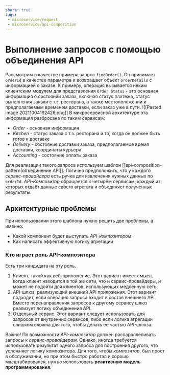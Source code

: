 ```yaml
---
share: true
tags:
 - microservice/request
 - microservice/api-composition
---
```

# Выполнение запросов с помощью объединения API
Рассмотрим в качестве примера запрос `findOrder()`. Он принимает `orderId` в качестве параметра и возвращает объект `orderDetails` с информацией о заказе. К примеру, операция вызывается неким клиентским модулем для представления `Order Status` - это основная информация о состоянии заказа, включая статус платежа, статус выполнения заявки с т.з. ресторана, а также местоположении и предполагаемым временем доставки, если заказ уже в пути.
![[Pasted image 20211004192426.png]]
В микросервисной архитектуре эта информация разбросана по таким сервисам:
- *Order* - основная информация
- *Kitchen* - статус заказа с т.з. ресторана и то, когда он должен быть готов к доставке
- *Delivery* - состояние доставки заказа, предполагаемое время доставки, координаты курьера
- *Accounting* - состояние оплаты заказа

Для реализации такого запроса используем шаблон [[api-composition-pattern|объединение API]].
Логично предположить, что у каждого *сервис-провайдера* есть ручка для извлечения нужных данных по `orderId`. *API-Композитор* обращается к четырём сервисам, каждый из которых отдаёт данные своего агрегата и объединяет полученные результаты.
## Архитектурные проблемы
При использовании этого шаблона нужно решить две проблемы, а именно:
- Какой компонент будет выступать *API-композитором*
- Как написать эффективную логику агрегации
### Кто играет роль API-композитора
Есть три кандидата на эту роль.
1. Клиент, такой как веб-приложение. Этот вариант имеет смысл, когда клиент находится в той же сети, что и сервис-провайдеры, и может не подойти для клиентов, использующих медленную сеть.
2. API-шлюз, реализующий внешний API приложения. Этот вариант подходит, если операция запроса входит в состав внешнего API. Вместо перенаправления запросов к другому сервису шлюз реализует логику объединения API.
3. Отдельный сервис. Этот вариант следует использовать для запросов от внутренних сервисов, либо если логика агрегации слишком сложна для того, чтобы делать ее частью API-шлюза.

Важно! По возможности *API-композитор* должен распараллеливать запросы к *сервис-провайдерам*. Однако, иногда требуется использовать результат одного запроса для построения другого, что усложняет логику композитора.
Для того, чтобы *композитор*, был прост в обслуживании, но при этом быстро работал и хорошо масштабировался, нужно использовать **реактивную модель программирования**.

